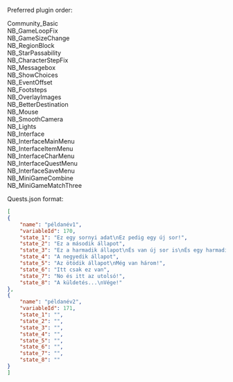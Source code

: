 Preferred plugin order: <br />

Community_Basic <br />
NB_GameLoopFix <br />
NB_GameSizeChange <br />
NB_RegionBlock <br />
NB_StarPassability <br />
NB_CharacterStepFix <br />
NB_Messagebox <br />
NB_ShowChoices <br />
NB_EventOffset <br />
NB_Footsteps <br />
NB_OverlayImages <br />
NB_BetterDestination <br />
NB_Mouse <br />
NB_SmoothCamera <br />
NB_Lights <br />
NB_Interface <br />
NB_InterfaceMainMenu <br />
NB_InterfaceItemMenu <br />
NB_InterfaceCharMenu <br />
NB_InterfaceQuestMenu <br />
NB_InterfaceSaveMenu <br />
NB_MiniGameCombine <br />
NB_MiniGameMatchThree <br />

Quests.json format: <br />

```json
[
{
	"name": "példanév1",
	"variableId": 170,
	"state_1": "Ez egy sornyi adat\nEz pedig egy új sor!",
	"state_2": "Ez a második állapot",
	"state_3": "Ez a harmadik állapot\nÉs van új sor is\nÉs egy harmadik is!",
	"state_4": "A negyedik állapot",
	"state_5": "Az ötödik állapot\nMég van három!",
	"state_6": "Itt csak ez van",
	"state_7": "No és itt az utolsó!",
	"state_8": "A küldetés...\nVége!"
},
{
	"name": "példanév2",
	"variableId": 171,
	"state_1": "",
	"state_2": "",
	"state_3": "",
	"state_4": "",
	"state_5": "",
	"state_6": "",
	"state_7": "",
	"state_8": ""
}
]
```
